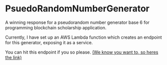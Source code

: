 # PsuedoRandomNumberGenerator
A winning response for a pseudorandom number generator base 6 for programming blockchain scholarship application.

  
    

Currently, I have set up an AWS Lambda function which creates an endpoint for this generator, exposing it as a service.

You can hit this endpoint if you so please. [(We know you want to, so heres the link)](https://6rvrv58xeh.execute-api.us-east-1.amazonaws.com/default/Base6NumberGenerator)  
